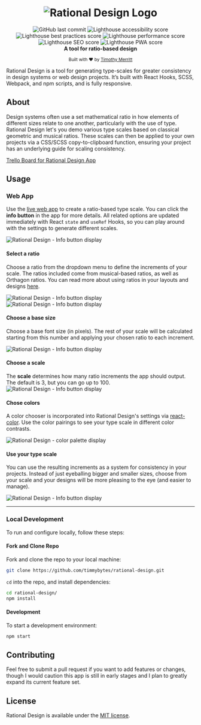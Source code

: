 <h1 align="center">
<img src='./src/assets/rational-design-logo-card.svg' alt='Rational Design Logo'>
</h1>

<!-- Badges -->
<div align="center">
  <img alt="GitHub last commit" src="https://img.shields.io/github/last-commit/timmybytes/rational-design" />
  <img alt='Lighthouse accessibility score' src='./test_results/lighthouse_accessibility.svg' />
  <img alt='Lighthouse best practices score' src='./test_results/lighthouse_best-practices.svg' />
  <img alt='Lighthouse performance score' src='./test_results/lighthouse_performance.svg' />
  <img alt='Lighthouse SEO score' src='./test_results/lighthouse_seo.svg' />
  <img alt='Lighthouse PWA score' src='./test_results/lighthouse_pwa.svg' />
</div>

<div align="center">
  <strong>A tool for ratio-based design</strong>
</div>

<p align="center">
  <sub>Built with ❤︎ by
  <a href="https://timmybytes.com">Timothy Merritt</a>
</div>

Rational Design is a tool for generating type-scales for greater consistency in
design systems or web design projects. It’s built with React Hooks, SCSS,
Webpack, and npm scripts, and is fully responsive.

## About

Design systems often use a set mathematical ratio in how elements of different
sizes relate to one another, particularly with the use of type. Rational Design
let's you demo various type scales based on classical geometric and musical
ratios. These scales can then be applied to your own projects via a CSS/SCSS
copy-to-clipboard function, ensuring your project has an underlying guide for
scaling consistency.

[Trello Board for Rational Design App](https://trello.com/b/dhSzNpvw)

## Usage

### Web App

Use the [live web app](https://timmybytes.github.io/rational-design/) to create
a ratio-based type scale. You can click the **info button** in the app for more
details. All related options are updated immediately with React `state` and
`useRef` Hooks, so you can play around with the settings to generate different
scales.

<img src='./src/assets/readme-1.png' alt='Rational Design - Info button display'>

#### Select a ratio

Choose a ratio from the dropdown menu to define the increments of your scale.
The ratios included come from musical-based ratios, as well as Orthagon ratios.
You can read more about using ratios in your layouts and designs
[here](https://alistapart.com/article/content-out-layout/).

<img src='./src/assets/readme-2.png' alt='Rational Design - Info button display'>
<img src='./src/assets/readme-3.png' alt='Rational Design - Info button display'>

#### Choose a base size

Choose a base font size (in pixels). The rest of your scale will be calculated
starting from this number and applying your chosen ratio to each increment.

<img src='./src/assets/readme-4.png' alt='Rational Design - Info button display'>

#### Choose a scale

The **scale** determines how many ratio increments the app should output. The
default is 3, but you can go up to 100.
<img src='./src/assets/readme-5.png' alt='Rational Design - Info button display'>

#### Chose colors

A color chooser is incorporated into Rational Design's settings via
[react-color](https://casesandberg.github.io/react-color/#examples). Use the
color pairings to see your type scale in different color contrasts.

<img src='./src/assets/readme-colors.png' alt='Rational Design - color palette display'>

#### Use your type scale

You can use the resulting increments as a system for consistency in your
projects. Instead of just eyeballing bigger and smaller sizes, choose from your
scale and your designs will be more pleasing to the eye (and easier to manage).

<img src='./src/assets/readme-6.png' alt='Rational Design - Info button display'>

---

### Local Development

To run and configure locally, follow these steps:

#### Fork and Clone Repo

Fork and clone the repo to your local machine:

```sh
git clone https://github.com/timmybytes/rational-design.git
```

`cd` into the repo, and install dependencies:

```sh
cd rational-design/
npm install
```

#### Development

To start a development environment:

```sh
npm start
```

## Contributing

Feel free to submit a pull request if you want to add features or changes,
though I would caution this app is still in early stages and I plan to greatly
expand its current feature set.

## License

Rational Design is available under the [MIT license](./LICENSE.md).
